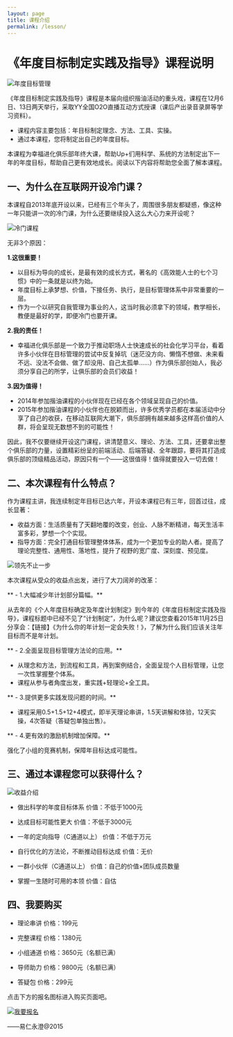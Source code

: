 ```yaml
---
layout: page
title: 课程介绍
permalink: /lesson/
---
```


# 《年度目标制定实践及指导》课程说明

![年度目标管理](http://77fm42.com1.z0.glb.clouddn.com/web-goal.jpg)

《年度目标制定实践及指导》课程是本届向组织揩油活动的重头戏，课程在12月6日、13日两天举行，采取YY全国O2O直播互动方式授课（课后产出录音录屏等学习资料）。

- 课程内容主要包括：年目标制定理念、方法、工具、实操。
- 通过本课程，您将制定出自己的年度目标。

本课程为幸福进化俱乐部年终大课，帮助Up+们用科学、系统的方法制定出下一年的年度目标，帮助自己更有效地成长。阅读以下内容将帮助您全面了解本课程。

## 一、为什么在互联网开设冷门课？

本课程自2013年底开设以来，已经有三个年头了，周围很多朋友都疑惑，像这种一年只能讲一次的冷门课，为什么还要继续投入这么大心力来开设呢？

![冷门课程](http://77fm42.com1.z0.glb.clouddn.com/web-lengmen1.jpg)

无非3个原因：

**1.这很重要！**
- 以目标为导向的成长，是最有效的成长方式，著名的《高效能人士的七个习惯》中的一条就是以终为始。
- 年度目标上承梦想、价值，下接任务、执行，是目标管理体系中非常重要的一层。
- 作为一个以研究自我管理为事业的人，这当时我必须拿下的领域，教学相长，教便是最好的学，即便冷门也要开课。

**2.我的责任！**
- 幸福进化俱乐部是一个致力于推动职场人士快速成长的社会化学习平台，看着许多小伙伴在目标管理的尝试中反复掉坑（迷茫没方向、懒惰不想做、未来看不远、没法不会做、做了却没用、自己太孤单……）作为俱乐部创始人，我必须分享自己的所学，让俱乐部的会员们收益！

**3.因为值得！**
- 2014年参加揩油课程的小伙伴现在已经在各个领域呈现自己的价值。
- 2015年参加揩油课程的小伙伴也在脱颖而出，许多优秀学员都在本届活动中分享了自己的收获，在移动互联网大潮下，俱乐部拥有越来越多这样高价值的人群，将会呈现无数想不到的可能性！

因此，我不仅要继续开设这门课程，讲清楚意义、理论、方法、工具，还要拿出整个俱乐部的力量，设置精彩纷呈的前端活动、后端答疑、全年跟踪，要将其打造成俱乐部的顶级精品活动，原因只有一个——这很值得！值得就要投入一切去做！

## 二、本次课程有什么特点？

作为课程主讲，我连续制定年目标已达六年，开设本课程已有三年，回首过往，成长显著：

- 收益方面：生活质量有了天翻地覆的改变，创业、人脉不断精进，每天生活丰富多彩，梦想一个个实现。
- 指导方面：完全打通目标管理整体体系，成为一个更加专业的助人者。提高了理论完整性、通用性、落地性，提升了视野的宽广度、深刻度、预见度。

![领先不止一步](http://77fm42.com1.z0.glb.clouddn.com/web-lingxian.jpg)

本次课程从受众的收益点出发，进行了大刀阔斧的改革：

** - 1.大幅减少年计划部分篇幅。**

从去年的《个人年度目标确定及年度计划制定》到今年的《年度目标制定实践及指导》，课程标题中已经不见了“计划制定”，为什么呢？建议您查看2015年11月25日分享会：【链接】《为什么你的年计划一定会失败！》，了解为什么我们应该关注年目标而不是年计划。

** - 2.全面呈现目标管理方法论的应用。**

- 从理念和方法，到流程和工具，再到案例结合，全面呈现个人目标管理，让您一次性掌握整个体系。
- 课程从参与者角度出发，重实践+轻理论+全工具。

** - 3.提供更多实践发现问题的时间。**

- 课程采用0.5+1.5+12+4模式，即半天理论串讲，1.5天讲解和体验，12天实操，4次答疑（答疑包单独出售）。

** - 4.更有效的激励机制增加保障。**

强化了小组的竞赛机制，保障年目标达成可能性。

## 三、通过本课程您可以获得什么？

![收益介绍](http://77fm42.com1.z0.glb.clouddn.com/web-shouyi.jpg)

- 做出科学的年度目标体系
价值：不低于1000元

- 达成目标可能性更大
价值：不低于3000元

- 一年的定向指导（C通道以上）
价值：不低于万元

- 自行优化的方法论，不断推动目标达成
价值：无价

- 一群小伙伴（C通道以上）
价值：自己的价值×团队成员数量

- 掌握一生随时可用的本领
价值：自估

## 四、我要购买

- 理论串讲 价格：199元 

- 完整课程 价格：1380元

- 小组通道 价格：3650元（名额已满）

- 导师助力 价格：9800元（名额已满）

- 答疑包 价格：299元

点击下方的报名图标进入购买页面吧。

[![我要报名](http://77fm42.com1.z0.glb.clouddn.com/web-enrol.png)](http://nianmubiao.com/enroll/)

——易仁永澄@2015
